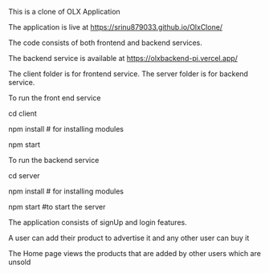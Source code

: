 This is a clone of OLX Application

The application is live at https://srinu879033.github.io/OlxClone/

The code consists of both frontend and backend services.

The backend service is available at https://olxbackend-pi.vercel.app/

The client folder is for frontend service.
The server folder is for backend service.

To run the front end service

cd client

npm install # for installing modules

npm start

To run the backend service

cd server

npm install # for installing modules

npm start #to start the server

The application consists of signUp and login features.

A user can add their product to advertise it and any other user can buy it

The Home page views the products that are added by other users which are unsold
